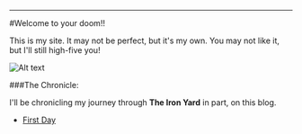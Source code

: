 ---

#Welcome to your doom!!

This is my site. 
It may not be perfect, but it's my own. 
You may not like it, but I'll still high-five you! 

![Alt text](http://i1238.photobucket.com/albums/ff482/heathgk/LizLemonhighfive.gif)

###The Chronicle:

I'll be chronicling my journey through **The Iron Yard** in part, on this blog. 

* [First Day](2014/09/22/First-Day.html)

